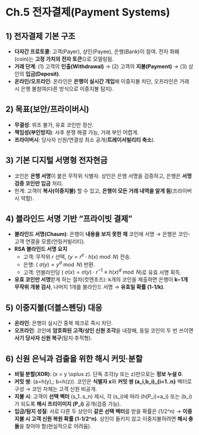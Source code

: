 # Ch.5 전자결제(Payment Systems)

## 1) 전자결제 기본 구조

- **다자간 프로토콜**: 고객(Payer), 상인(Payee), 은행(Bank)이 참여. 전자 화폐(coin)는 **고정 가치의 전자 토큰**으로 모델링됨.
- **거래 단계**: (1) 고객의 **인출(Withdrawal)** → (2) 고객의 **지불(Payment)** → (3) 상인의 **입금(Deposit)**.
- **온라인/오프라인**: 온라인은 **은행이 실시간 개입**해 이중지불 차단, 오프라인은 거래 시 은행 불참여(다른 방식으로 이중지불 탐지).

## 2) 목표(보안/프라이버시)

- **무결성**: 위조 불가, 유효 코인만 정산.
- **책임성(부인방지)**: 사후 분쟁 해결 가능, 거래 부인 어렵게.
- **프라이버시**: 당사자 신원/연결성 최소 공개(**트레이서빌리티 축소**).

## 3) 기본 디지털 서명형 전자현금

- 코인은 **은행 서명**이 붙은 무작위 식별자. 상인은 은행 서명을 검증하고, 은행은 **서명 검증 코인만 입금** 처리.
- 한계: 고객이 **복사(이중지불)** 할 수 있고, **은행이 모든 거래 내역을 알게 됨**(프라이버시 약함).

## 4) 블라인드 서명 기반 “프라이빗 결제”

- **블라인드 서명(Chaum)**: 은행이 **내용을 보지 못한 채** 코인에 서명 → 은행은 코인-고객 연결을 모름(언링커빌리티).
- **RSA 블라인드 서명 요지**
    - 고객: 무작위 r 선택, ($y = r^e \cdot h(x) \bmod N$) 전송.
    - 은행: ( $\sigma(y)=y^d \bmod N$) 반환.
    - 고객: 언블라인딩 ( $\sigma(x)=\sigma(y)\cdot r^{-1} \equiv h(x)^d \bmod N$)로 유효 서명 획득.
- **유효 코인만 서명**받게 하는 절차(컷앤초즈): k개의 코인을 제출하면 은행이 **k−1개 무작위 개봉 검사**, 나머지 1개를 블라인드 서명 → **유효일 확률 (1-1/k)**.
    

## 5) 이중지불(더블스펜딩) 대응

- **온라인**: 은행이 실시간 중복 체크로 즉시 차단.
- **오프라인**: 코인에 **암호화된 고객/상인 신원 조각**을 내장해, 동일 코인이 두 번 쓰이면 **사기 당사자 신원 복구**(탐지·추적형).

## 6) 신원 은닉과 검출을 위한 해시 커밋·분할

- **비밀 분할(XOR)**: (x = y \oplus z). 단독 조각(y 또는 z)만으로는 **정보 누설 0**.
- **커밋 쌍**: (a=h(y),; b=h(z)). 코인은 **식별자 x**와 **커밋 쌍 (a_i,b_i)_{i=1..n}** 벡터로 구성 → 코인 자체는 고객 신원 비공개.
- **지불 시**: 고객이 **선택 벡터** (s_1..s_n) 제시, 각 (s_i)에 따라 (h(P_i)=a_i) 또는 (b_i)가 되도록 **해시 프리이미지 (P_i)** 공개(검증 가능).
- **입금/탐지 성질**: 서로 다른 두 상인이 **같은 선택 벡터**를 받을 확률은 (1/2^n) → **이중지불 시 고객 신원 복원 확률 (1-1/2^n)**. 상인이 들키지 않고 이중지불하려면 **해시 충돌**을 찾아야 함(현실적으로 어려움).